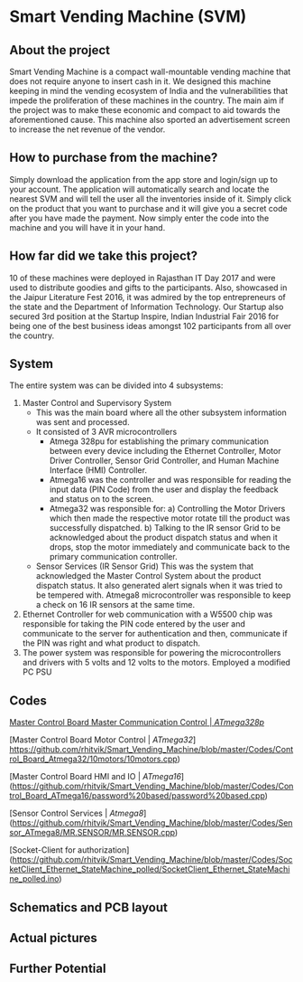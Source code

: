 # Smart Vending Machine (SVM)

## About the project
Smart Vending Machine is a compact wall-mountable vending machine that does not require anyone to insert cash in it. We designed this machine keeping in mind the vending ecosystem of India and the vulnerabilities that impede the proliferation of these machines in the country. The main aim if the project was to make these economic and compact to aid towards the aforementioned cause. This machine also sported an advertisement screen to increase the net revenue of the vendor. 

## How to purchase from the machine?
Simply download the application from the app store and login/sign up to your account. The application will automatically search and locate the nearest SVM and will tell the user all the inventories inside of it. Simply click on the product that you want to purchase and it will give you a secret code after you have made the payment. Now simply enter the code into the machine and you will have it in your hand.

## How far did we take this project?
10 of these machines were deployed in Rajasthan IT Day 2017 and were used to distribute goodies and gifts to the participants. Also, showcased in the Jaipur Literature Fest 2016, it was admired by the top entrepreneurs of the state and the Department of Information Technology. Our Startup also secured 3rd position at the Startup Inspire, Indian Industrial Fair 2016 for being one of the best business ideas amongst 102 participants from all over the country.

## System 
The entire system was can be divided into 4 subsystems:
1. Master Control and Supervisory System
	- This was the main board where all the other subsystem information was sent and processed. 
	- It consisted of 3 AVR microcontrollers
		* Atmega 328pu for establishing the primary communication between every device including the Ethernet Controller, Motor Driver Controller, Sensor Grid Controller, and Human Machine Interface (HMI) Controller.
		* Atmega16 was the controller and was responsible for reading the input data (PIN Code) from the user and display the feedback and status on to the screen.
		* Atmega32 was responsible for:
	 		a) Controlling the Motor Drivers which then made the respective motor rotate till the product was successfully dispatched. 
			b) Talking to the IR sensor Grid to be acknowledged about the product dispatch status and when it drops, stop the motor immediately and communicate back to the primary communication controller.
	- Sensor Services (IR Sensor Grid)
		This was the system that acknowledged the Master Control System about the product dispatch status.
		It also generated alert signals when it was tried to be tempered with.
		Atmega8 microcontroller was responsible to keep a check on 16 IR sensors at the same time.
2. Ethernet Controller for web communication with a W5500 chip was responsible for taking the PIN code entered by the user and communicate to the server for authentication and then, communicate if the PIN was right and what product to dispatch.
3. The power system was responsible for powering the microcontrollers and drivers with 5 volts and 12 volts to the motors. Employed a modified PC PSU

## Codes
[Master Control Board Master Communication Control | *ATmega328p*](https://github.com/rhitvik/Smart_Vending_Machine/blob/master/Codes/Control_Board_ATmega328pu/10%20motors%20master%20control/10%20motors%20master%20control.cpp)

[Master Control Board Motor Control | *ATmega32*] https://github.com/rhitvik/Smart_Vending_Machine/blob/master/Codes/Control_Board_Atmega32/10motors/10motors.cpp)

[Master Control Board HMI and IO | *ATmega16*] (https://github.com/rhitvik/Smart_Vending_Machine/blob/master/Codes/Control_Board_ATmega16/password%20based/password%20based.cpp)

[Sensor Control Services | *Atmega8*] (https://github.com/rhitvik/Smart_Vending_Machine/blob/master/Codes/Sensor_ATmega8/MR.SENSOR/MR.SENSOR.cpp)

[Socket-Client for authorization] (https://github.com/rhitvik/Smart_Vending_Machine/blob/master/Codes/SocketClient_Ethernet_StateMachine_polled/SocketClient_Ethernet_StateMachine_polled.ino)

## Schematics and PCB layout

## Actual pictures

## Further Potential

 
